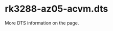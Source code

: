 # rk3288-az05-acvm.dts

More DTS information on the [](Linux-DTSs.md) page.

<code-block src="dts/rk3288-az05-acvm.dts" />
